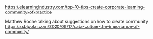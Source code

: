 https://elearningindustry.com/top-10-tips-create-corporate-learning-community-of-practice

Matthew Roche talking about suggestions on how to create community
https://ssbipolar.com/2020/08/17/data-culture-the-importance-of-community/